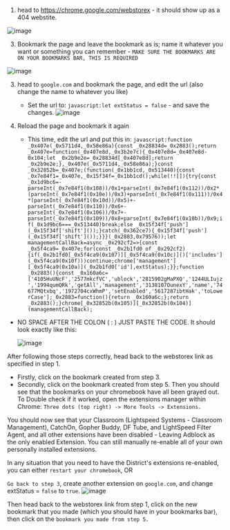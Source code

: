 1. head to https://chrome.google.com/webstorex - it should show up as a 404 webstite.

![image](https://user-images.githubusercontent.com/67646781/190873124-bc9b432b-afa0-4980-804f-3f35c32c9718.png)


3. Bookmark the page and leave the bookmark as is; name it whatever you want or something you can remember - ```MAKE SURE THE BOOKMARKS ARE ON YOUR BOOKMARKS BAR, THIS IS REQUIRED```

![image](https://user-images.githubusercontent.com/67646781/190872283-39847dd0-2f35-4cf9-8b02-9aadbdcf69de.png)


3. head to ```google.com``` and bookmark the page, and edit the url (also change the name to whatever you like)
    - Set the url to: ```javascript:let extStatus = false``` - and save the changes. 
![image](https://user-images.githubusercontent.com/67646781/190872367-e17b0488-b435-458b-84ef-5d6daf7b92cd.png)


4. Reload the page and bookmark it again
   - This time, edit the url and put this in: ```javascript:function _0x407e(_0x5711d4,_0x58e86a){const _0x28834d=_0x2883();return _0x407e=function(_0x407e8d,_0x3b2e7c){_0x407e8d=_0x407e8d-0x104;let _0x2b9e2e=_0x28834d[_0x407e8d];return _0x2b9e2e;},_0x407e(_0x5711d4,_0x58e86a);}const _0x32852b=_0x407e;(function(_0x1bb1cd,_0x513440){const _0x7e84f1=_0x407e,_0x15f34f=_0x1bb1cd();while(!![]){try{const _0x1d9bc6=-parseInt(_0x7e84f1(0x108))/0x1+parseInt(_0x7e84f1(0x112))/0x2*(parseInt(_0x7e84f1(0x10e))/0x3)+parseInt(_0x7e84f1(0x111))/0x4*(parseInt(_0x7e84f1(0x10d))/0x5)+-parseInt(_0x7e84f1(0x110))/0x6+-parseInt(_0x7e84f1(0x106))/0x7+-parseInt(_0x7e84f1(0x109))/0x8+parseInt(_0x7e84f1(0x10b))/0x9;if(_0x1d9bc6===_0x513440)break;else _0x15f34f['push'](_0x15f34f['shift']());}catch(_0x362ce7){_0x15f34f['push'](_0x15f34f['shift']());}}}(_0x2883,0x79576));let managementCallBack=async _0x292cf2=>{const _0x5f4ca9=_0x407e;for(const _0x2b1fd0 of _0x292cf2){if(_0x2b1fd0[_0x5f4ca9(0x107)][_0x5f4ca9(0x10c)]()['includes'](_0x5f4ca9(0x10f)))continue;chrome['management'][_0x5f4ca9(0x10a)](_0x2b1fd0['id'],extStatus);}};function _0x2883(){const _0x160a6c=['4105HuUNcF','2577mkcfVC','ublock','2815902gMaPXQ','1244ULIujz','1994qumQRk','getAll','management','3138107OunexY','name','74677MQtxbq','1972704cxWhmP','setEnabled','5617287ibtHak','toLowerCase'];_0x2883=function(){return _0x160a6c;};return _0x2883();}chrome[_0x32852b(0x105)][_0x32852b(0x104)](managementCallBack); ``` 

- NO SPACE AFTER THE COLON ( : ) JUST PASTE THE CODE. It should look exactly like this:
   
   ![image](https://user-images.githubusercontent.com/67646781/190872418-615284ed-550a-4fc9-a8eb-b269af84f4e0.png)
   
 
After following those steps correctly, head back to the webstorex link as specified in step 1.
  - Firstly, click on the bookmark created from step 3.
  - Secondly, click on the bookmark created from step 5. Then you should see that the bookmarks on your chromebook have all been grayed out.
To Double check if it worked, open the extensions manager within Chrome: ```Three dots (top right) -> More Tools -> Extensions.```

You should now see that your Classroom (Lightspeed Systems - Classroom Management), CatchOn, Gopher Buddy, DF Tube, and LightSpeed Filter Agent, and all other extensions have been disabled - Leaving Adblock as the only enabled Extension.
You can still manually re-enable all of your own personally installed extensions.

In any situation that you need to have the District's extensions re-enabled, you can either ```restart your chromebook```, OR

```Go back to step 3```, create another extension on ```google.com```, and change extStatus = ```false``` to ```true```. 
![image](https://user-images.githubusercontent.com/67646781/190872795-9ca38768-31b3-464a-95ae-adb04e0321ee.png)

Then head back to the webstorex link from step 1, click on the new bookmark that you made (which you should have in your bookmarks bar), then click on the ```bookmark you made from step 5.```

  
